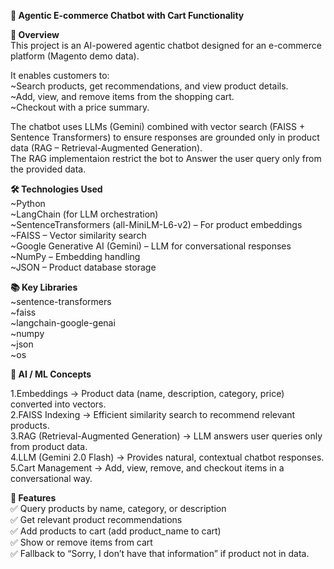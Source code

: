 **🛒 Agentic E-commerce Chatbot with Cart Functionality**  

**📌 Overview**  
  This project is an AI-powered agentic chatbot designed for an e-commerce platform (Magento demo data).  
  
  It enables customers to:  
    ~Search products, get recommendations, and view product details.  
    ~Add, view, and remove items from the shopping cart.  
    ~Checkout with a price summary.  
    
  The chatbot uses LLMs (Gemini) combined with vector search (FAISS + Sentence Transformers) to ensure responses are grounded only in product data (RAG – Retrieval-Augmented Generation).  
  The RAG implementaion restrict the bot to Answer the user query only from the provided data.  
  
  **🛠️ Technologies Used**  
  ~Python   
  ~LangChain (for LLM orchestration)  
  ~SentenceTransformers (all-MiniLM-L6-v2) – For product embeddings  
  ~FAISS – Vector similarity search  
  ~Google Generative AI (Gemini) – LLM for conversational responses  
  ~NumPy – Embedding handling  
  ~JSON – Product database storage  
  
**📚 Key Libraries**  
  ~sentence-transformers  
  ~faiss  
  ~langchain-google-genai  
  ~numpy  
  ~json  
  ~os  
  
**🤖 AI / ML Concepts**  

  1.Embeddings → Product data (name, description, category, price) converted into vectors.  
  2.FAISS Indexing → Efficient similarity search to recommend relevant products.  
  3.RAG (Retrieval-Augmented Generation) → LLM answers user queries only from product data.  
  4.LLM (Gemini 2.0 Flash) → Provides natural, contextual chatbot responses.  
  5.Cart Management → Add, view, remove, and checkout items in a conversational way.  

**📑 Features**  
✅ Query products by name, category, or description  
✅ Get relevant product recommendations  
✅ Add products to cart (add product_name to cart)  
✅ Show or remove items from cart  
✅ Fallback to “Sorry, I don’t have that information” if product not in data.  
